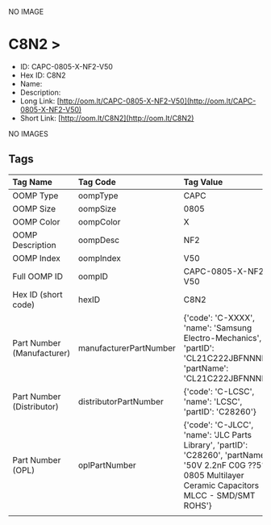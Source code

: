 


  
NO IMAGE  
# C8N2 > 

- ID: CAPC-0805-X-NF2-V50
- Hex ID: C8N2
- Name: 
- Description: 
- Long Link: [http://oom.lt/CAPC-0805-X-NF2-V50](http://oom.lt/CAPC-0805-X-NF2-V50)
- Short Link: [http://oom.lt/C8N2](http://oom.lt/C8N2)
  
NO IMAGES  
## Tags
  

|Tag Name|Tag Code|Tag Value|
| :--- | :--- | :--- |
|OOMP Type|oompType|CAPC|
|OOMP Size|oompSize|0805|
|OOMP Color|oompColor|X|
|OOMP Description|oompDesc|NF2|
|OOMP Index|oompIndex|V50|
|Full OOMP ID|oompID|CAPC-0805-X-NF2-V50|
|Hex ID (short code)|hexID|C8N2|
|Part Number (Manufacturer)|manufacturerPartNumber|{'code': 'C-XXXX', 'name': 'Samsung Electro-Mechanics', 'partID': 'CL21C222JBFNNNE', 'partName': 'CL21C222JBFNNNE'}|
|Part Number (Distributor)|distributorPartNumber|{'code': 'C-LCSC', 'name': 'LCSC', 'partID': 'C28260'}|
|Part Number (OPL)|oplPartNumber|{'code': 'C-JLCC', 'name': 'JLC Parts Library', 'partID': 'C28260', 'partName': '50V 2.2nF C0G ??5% 0805  Multilayer Ceramic Capacitors MLCC - SMD/SMT ROHS'}|
||||

